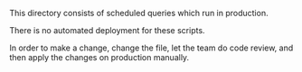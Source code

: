 This directory consists of scheduled queries which run in production.

There is no automated deployment for these scripts.

In order to make a change, change the file, let the team do code review, and then apply the changes on production manually.
